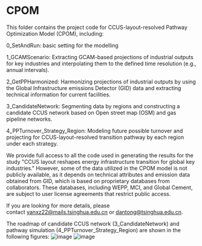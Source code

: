 # CPOM
This folder contains the project code for CCUS-layout-resolved Pathway Optimization Model (CPOM), including:

0_SetAndRun: basic setting for the modelling

1_GCAMScenario: Extracting GCAM-based projections of industrial outputs for key industries and interpolating them to the defined time resolution (e.g., annual intervals).

2_GetPPHarmonized: Harmonizing projections of industrial outputs by using the Global Infrastructure emissions Detector (GID) data and extracting technical information for current facilities.

3_CandidateNetwork: Segmenting data by regions and constructing a candidate CCUS network based on Open street map (OSM) and gas pipeline networks.

4_PPTurnover_Strategy_Region: Modeling future possible turnover and projecting for CCUS-layout-resolved transition pathway by each region under each strategy.

We provide full access to all the code used in generating the results for the study "CCUS layout reshapes energy infrastructure transition for global key industries." However, some of the data utilized in the CPOM model is not publicly available, as it depends on technical attributes and emission data obtained from GID, which is based on proprietary databases from collaborators. These databases, including WEPP, MCI, and Global Cement, are subject to user license agreements that restrict public access.

If you are looking for more details, please contact yanxz22@mails.tsinghua.edu.cn or dantong@tsinghua.edu.cn.

The roadmap of candidate CCUS network (3_CandidateNetwork) and pathway simulation (4_PPTurnover_Strategy_Region) are shown in the following figures:
![image](https://github.com/user-attachments/assets/a1b12c03-7afc-408f-ad47-6f4f0c15aa18)
![image](https://github.com/user-attachments/assets/b6b2c5e4-f462-4f48-9e43-a38ed46d4ab6)


